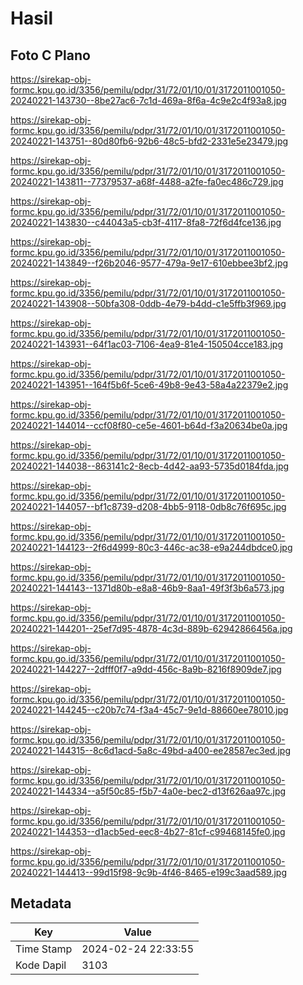 # Hasil

## Foto C Plano

https://sirekap-obj-formc.kpu.go.id/3356/pemilu/pdpr/31/72/01/10/01/3172011001050-20240221-143730--8be27ac6-7c1d-469a-8f6a-4c9e2c4f93a8.jpg

https://sirekap-obj-formc.kpu.go.id/3356/pemilu/pdpr/31/72/01/10/01/3172011001050-20240221-143751--80d80fb6-92b6-48c5-bfd2-2331e5e23479.jpg

https://sirekap-obj-formc.kpu.go.id/3356/pemilu/pdpr/31/72/01/10/01/3172011001050-20240221-143811--77379537-a68f-4488-a2fe-fa0ec486c729.jpg

https://sirekap-obj-formc.kpu.go.id/3356/pemilu/pdpr/31/72/01/10/01/3172011001050-20240221-143830--c44043a5-cb3f-4117-8fa8-72f6d4fce136.jpg

https://sirekap-obj-formc.kpu.go.id/3356/pemilu/pdpr/31/72/01/10/01/3172011001050-20240221-143849--f26b2046-9577-479a-9e17-610ebbee3bf2.jpg

https://sirekap-obj-formc.kpu.go.id/3356/pemilu/pdpr/31/72/01/10/01/3172011001050-20240221-143908--50bfa308-0ddb-4e79-b4dd-c1e5ffb3f969.jpg

https://sirekap-obj-formc.kpu.go.id/3356/pemilu/pdpr/31/72/01/10/01/3172011001050-20240221-143931--64f1ac03-7106-4ea9-81e4-150504cce183.jpg

https://sirekap-obj-formc.kpu.go.id/3356/pemilu/pdpr/31/72/01/10/01/3172011001050-20240221-143951--164f5b6f-5ce6-49b8-9e43-58a4a22379e2.jpg

https://sirekap-obj-formc.kpu.go.id/3356/pemilu/pdpr/31/72/01/10/01/3172011001050-20240221-144014--ccf08f80-ce5e-4601-b64d-f3a20634be0a.jpg

https://sirekap-obj-formc.kpu.go.id/3356/pemilu/pdpr/31/72/01/10/01/3172011001050-20240221-144038--863141c2-8ecb-4d42-aa93-5735d0184fda.jpg

https://sirekap-obj-formc.kpu.go.id/3356/pemilu/pdpr/31/72/01/10/01/3172011001050-20240221-144057--bf1c8739-d208-4bb5-9118-0db8c76f695c.jpg

https://sirekap-obj-formc.kpu.go.id/3356/pemilu/pdpr/31/72/01/10/01/3172011001050-20240221-144123--2f6d4999-80c3-446c-ac38-e9a244dbdce0.jpg

https://sirekap-obj-formc.kpu.go.id/3356/pemilu/pdpr/31/72/01/10/01/3172011001050-20240221-144143--1371d80b-e8a8-46b9-8aa1-49f3f3b6a573.jpg

https://sirekap-obj-formc.kpu.go.id/3356/pemilu/pdpr/31/72/01/10/01/3172011001050-20240221-144201--25ef7d95-4878-4c3d-889b-62942866456a.jpg

https://sirekap-obj-formc.kpu.go.id/3356/pemilu/pdpr/31/72/01/10/01/3172011001050-20240221-144227--2dfff0f7-a9dd-456c-8a9b-8216f8909de7.jpg

https://sirekap-obj-formc.kpu.go.id/3356/pemilu/pdpr/31/72/01/10/01/3172011001050-20240221-144245--c20b7c74-f3a4-45c7-9e1d-88660ee78010.jpg

https://sirekap-obj-formc.kpu.go.id/3356/pemilu/pdpr/31/72/01/10/01/3172011001050-20240221-144315--8c6d1acd-5a8c-49bd-a400-ee28587ec3ed.jpg

https://sirekap-obj-formc.kpu.go.id/3356/pemilu/pdpr/31/72/01/10/01/3172011001050-20240221-144334--a5f50c85-f5b7-4a0e-bec2-d13f626aa97c.jpg

https://sirekap-obj-formc.kpu.go.id/3356/pemilu/pdpr/31/72/01/10/01/3172011001050-20240221-144353--d1acb5ed-eec8-4b27-81cf-c99468145fe0.jpg

https://sirekap-obj-formc.kpu.go.id/3356/pemilu/pdpr/31/72/01/10/01/3172011001050-20240221-144413--99d15f98-9c9b-4f46-8465-e199c3aad589.jpg


## Metadata

| Key        | Value               |
| ---------- | ------------------- |
| Time Stamp | 2024-02-24 22:33:55 |
| Kode Dapil | 3103                |



